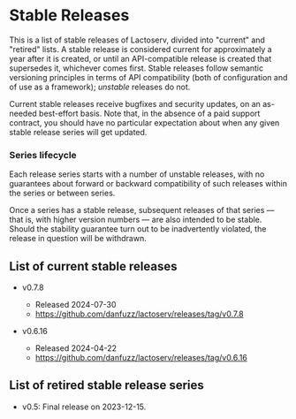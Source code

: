Stable Releases
===============

This is a list of stable releases of Lactoserv, divided into "current" and
"retired" lists. A stable release is considered current for approximately a
year after it is created, or until an API-compatible release is created that
supersedes it, whichever comes first. Stable releases follow semantic versioning
principles in terms of API compatibility (both of configuration and of use as
a framework); _unstable_ releases do not.

Current stable releases receive bugfixes and security updates, on an as-needed
best-effort basis. Note that, in the absence of a paid support contract, you
should have no particular expectation about when any given stable release series
will get updated.

### Series lifecycle

Each release series starts with a number of unstable releases, with no
guarantees about forward or backward compatibility of such releases within the
series or between series.

Once a series has a stable release, subsequent releases of that series &mdash;
that is, with higher version numbers &mdash; are also intended to be stable.
Should the stability guarantee turn out to be inadvertently violated, the
release in question will be withdrawn.

## List of current stable releases

* v0.7.8
  * Released 2024-07-30
  * https://github.com/danfuzz/lactoserv/releases/tag/v0.7.8

* v0.6.16
  * Released 2024-04-22
  * https://github.com/danfuzz/lactoserv/releases/tag/v0.6.16

## List of retired stable release series

* v0.5: Final release on 2023-12-15.
